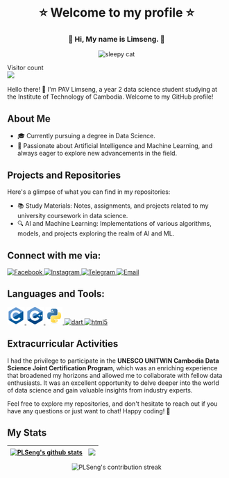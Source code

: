 <h1 align="center"> ⭐️ Welcome to my profile ⭐️ </h1>
<h3 align="center"> 👾 Hi, My name is Limseng. 👾 </h3>

<p align="center">
  <img src="https://thestarryeye.typepad.com/.a/6a00d8341cdd0d53ef01156fbe1c1e970c-600wi" alt="sleepy cat" width="30%" />
</p>

<p align="left"> 
  Visitor count<br>
  <img src="https://profile-counter.glitch.me/PLSeng/count.svg" />
</p>

Hello there! 👋 I'm PAV Limseng, a year 2 data science student studying at the Institute of Technology of Cambodia. Welcome to my GitHub profile!

## About Me

- 🎓 Currently pursuing a degree in Data Science.
- 🤖 Passionate about Artificial Intelligence and Machine Learning, and always eager to explore new advancements in the field.

## Projects and Repositories

Here's a glimpse of what you can find in my repositories:

- 📚 Study Materials: Notes, assignments, and projects related to my university coursework in data science.
- 🔍 AI and Machine Learning: Implementations of various algorithms, models, and projects exploring the realm of AI and ML.

## Connect with me via:

<p align="left">
  <a href="https://www.facebook.com/sherlock.seng/">
    <img src="https://upload.wikimedia.org/wikipedia/en/thumb/0/04/Facebook_f_logo_%282021%29.svg/1024px-Facebook_f_logo_%282021%29.svg.png" alt="Facebook" width="35" />
  </a>
  <a href="https://www.instagram.com/comrade_doofenshmirtz/">
    <img src="https://upload.wikimedia.org/wikipedia/commons/thumb/9/95/Instagram_logo_2022.svg/1024px-Instagram_logo_2022.svg.png" alt="Instagram" width="35" />
  </a>
  <a href="https://t.me/PLSeng">
    <img src="https://upload.wikimedia.org/wikipedia/commons/thumb/8/83/Telegram_2019_Logo.svg/1024px-Telegram_2019_Logo.svg.png" alt="Telegram" width="35" />
  </a>
  <a href="mailto:limseng2017@outlook.com">
    <img src="https://upload.wikimedia.org/wikipedia/commons/thumb/d/df/Microsoft_Office_Outlook_%282018%E2%80%93present%29.svg/1024px-Microsoft_Office_Outlook_%282018%E2%80%93present%29.svg.png" alt="Email" width="35" />
  </a>
</p>

## Languages and Tools:
<p align="left">
  <a href="https://www.cprogramming.com/" target="_blank" rel="noreferrer">
    <img src="https://raw.githubusercontent.com/devicons/devicon/master/icons/c/c-original.svg" alt="c" width="40" height="40"/>
  </a>
  <a href="https://www.w3schools.com/cpp/" target="_blank" rel="noreferrer">
    <img src="https://raw.githubusercontent.com/devicons/devicon/master/icons/cplusplus/cplusplus-original.svg" alt="cplusplus" width="40" height="40"/>
  </a>
  <a href="https://www.python.org" target="_blank" rel="noreferrer">
    <img src="https://raw.githubusercontent.com/devicons/devicon/master/icons/python/python-original.svg" alt="python" width="40" height="40"/>
  </a>
  <a href="https://www.dart.dev" target="_blank" rel="noreferrer">
    <img src="https://cdn-images-1.medium.com/v2/resize:fit:1200/1*knHF_qpxdtS8h0Z8EeqowA.png" alt="dart" width="40" height="40"/>
  </a>
  <a href="https://www.java.com/en/" target="_blank" rel="noreferrer">
        <img src="https://avatars3.githubusercontent.com/u/18692364?s=400&v=4" alt="html5" width="40" height="40">
    </a>
</p>

## Extracurricular Activities

I had the privilege to participate in the **UNESCO UNITWIN Cambodia Data Science Joint Certification Program**, which was an enriching experience that broadened my horizons and allowed me to collaborate with fellow data enthusiasts. It was an excellent opportunity to delve deeper into the world of data science and gain valuable insights from industry experts.

Feel free to explore my repositories, and don't hesitate to reach out if you have any questions or just want to chat! Happy coding! 🚀

## My Stats

| <a href="https://github.com/PLSeng/github-readme-stats"><img align="center" src="https://github-readme-stats.vercel.app/api?username=PLSeng&show_icons=true&include_all_commits=true&theme=buefy&hide_border=true" alt="PLSeng's github stats" /></a> | <a href="https://github.com/PLSeng/github-readme-stats"><img align="center" src="https://github-readme-stats.vercel.app/api/top-langs/?username=PLSeng&layout=compact&theme=buefy&hide_border=true" /></a> |
| ------------- | ------------- |
<p align="center">
  <img src="https://github-readme-streak-stats.herokuapp.com/?user=PLSeng" alt="PLSeng's contribution streak" />
</p>
